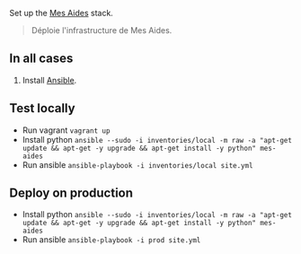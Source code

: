 Set up the [Mes Aides](https://mes-aides.gouv.fr) stack.

> Déploie l'infrastructure de Mes Aides.


In all cases
------------

1. Install [Ansible](http://www.ansible.com).


Test locally
------------

 * Run vagrant `vagrant up`
 * Install python `ansible --sudo -i inventories/local -m raw -a "apt-get update && apt-get -y upgrade && apt-get install -y python" mes-aides`
 * Run ansible `ansible-playbook -i inventories/local site.yml`



Deploy on production
--------------------

 * Install python `ansible --sudo -i inventories/local -m raw -a "apt-get update && apt-get -y upgrade && apt-get install -y python" mes-aides`
 * Run ansible `ansible-playbook -i prod site.yml`
